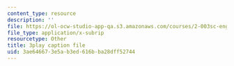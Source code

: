 ```yaml
---
content_type: resource
description: ''
file: https://ol-ocw-studio-app-qa.s3.amazonaws.com/courses/2-003sc-engineering-dynamics-fall-2011/3ae646673e5ab3ed616bba28dff52744_YZ9y4zcfCPs.srt
file_type: application/x-subrip
resourcetype: Other
title: 3play caption file
uid: 3ae64667-3e5a-b3ed-616b-ba28dff52744
---
```

